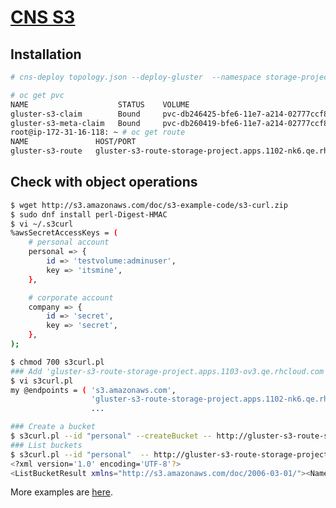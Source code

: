 # [CNS S3](https://access.redhat.com/documentation/en-us/red_hat_gluster_storage/3.3/html-single/container-native_storage_for_openshift_container_platform/#S3_Object_Store)

## Installation

```sh
# cns-deploy topology.json --deploy-gluster  --namespace storage-project --yes --log-file=/tmp/444-cns-deploy.log --object-account testvolume --object-user adminuser --object-password itsmine --verbose

# oc get pvc
NAME                    STATUS    VOLUME                                     CAPACITY   ACCESSMODES   STORAGECLASS       AGE
gluster-s3-claim        Bound     pvc-db246425-bfe6-11e7-a214-02777ccf87f4   2Gi        RWX           glusterfs-for-s3   1h
gluster-s3-meta-claim   Bound     pvc-db260419-bfe6-11e7-a214-02777ccf87f4   1Gi        RWX           glusterfs-for-s3   1h
root@ip-172-31-16-118: ~ # oc get route 
NAME               HOST/PORT                                                       PATH      SERVICES             PORT      TERMINATION   WILDCARD
gluster-s3-route   gluster-s3-route-storage-project.apps.1102-nk6.qe.rhcloud.com             gluster-s3-service   <all>                   None

```

## Check with object operations

```sh
$ wget http://s3.amazonaws.com/doc/s3-example-code/s3-curl.zip
$ sudo dnf install perl-Digest-HMAC
$ vi ~/.s3curl
%awsSecretAccessKeys = (
    # personal account
    personal => {
        id => 'testvolume:adminuser',
        key => 'itsmine',
    },

    # corporate account
    company => {
        id => 'secret',
        key => 'secret',
    },
);

$ chmod 700 s3curl.pl
### Add 'gluster-s3-route-storage-project.apps.1103-ov3.qe.rhcloud.com' into endpoints
$ vi s3curl.pl
my @endpoints = ( 's3.amazonaws.com',
                  'gluster-s3-route-storage-project.apps.1102-nk6.qe.rhcloud.com',
                  ...

### Create a bucket
$ s3curl.pl --id "personal" --createBucket -- http://gluster-s3-route-storage-project.apps.1102-nk6.qe.rhcloud.com/bkt-hk -v
### List buckets
$ s3curl.pl --id "personal"  -- http://gluster-s3-route-storage-project.apps.1103-ov3.qe.rhcloud.com/bkt-hk 
<?xml version='1.0' encoding='UTF-8'?>
<ListBucketResult xmlns="http://s3.amazonaws.com/doc/2006-03-01/"><Name>bkt-hk</Name><Prefix/><Marker/><MaxKeys>1000</MaxKeys><IsTruncated>false</IsTruncated></ListBucketResult>
```

More examples are [here](https://github.com/gluster/gluster-kubernetes/tree/master/docs/examples/gluster-s3-storage-template#testing).
